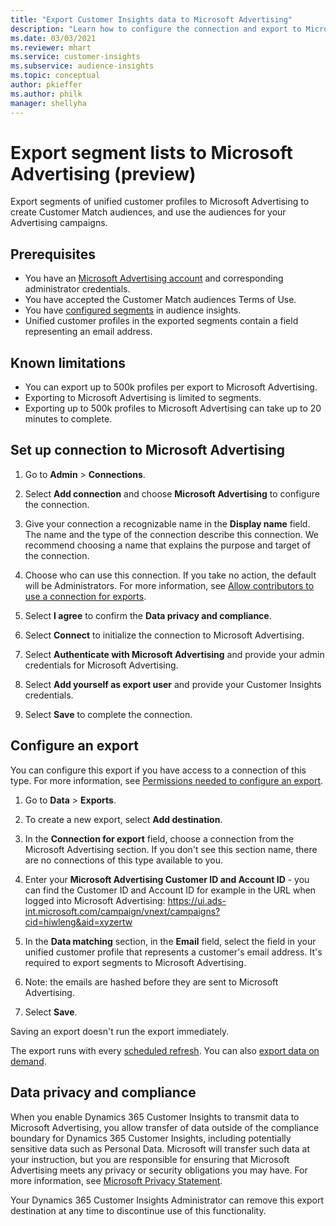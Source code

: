 ```yaml
---
title: "Export Customer Insights data to Microsoft Advertising"
description: "Learn how to configure the connection and export to Microsoft Advertising."
ms.date: 03/03/2021
ms.reviewer: mhart
ms.service: customer-insights
ms.subservice: audience-insights
ms.topic: conceptual
author: pkieffer
ms.author: philk
manager: shellyha
---
```


# Export segment lists to Microsoft Advertising (preview)

Export segments of unified customer profiles to Microsoft Advertising to create Customer Match audiences, and use the audiences for your Advertising campaigns.

## Prerequisites

-	You have an [Microsoft Advertising account](https://ads.microsoft.com/) and corresponding administrator credentials.
-	You have accepted the Customer Match audiences Terms of Use. 
-	You have [configured segments](segments.md) in audience insights.
-	Unified customer profiles in the exported segments contain a field representing an email address.

## Known limitations

- You can export up to 500k profiles per export to Microsoft Advertising.
- Exporting to Microsoft Advertising is limited to segments.
- Exporting up to 500k profiles to Microsoft Advertising can take up to 20 minutes to complete. 


## Set up connection to Microsoft Advertising

1. Go to **Admin** > **Connections**.

1. Select **Add connection** and choose **Microsoft Advertising** to configure the connection.

1. Give your connection a recognizable name in the **Display name** field. The name and the type of the connection describe this connection. We recommend choosing a name that explains the purpose and target of the connection.

1. Choose who can use this connection. If you take no action, the default will be Administrators. For more information, see [Allow contributors to use a connection for exports](connections.md#allow-contributors-to-use-a-connection-for-exports).

1. Select **I agree** to confirm the **Data privacy and compliance**.

1. Select **Connect** to initialize the connection to Microsoft Advertising.

1. Select **Authenticate with Microsoft Advertising** and provide your admin credentials for Microsoft Advertising.

1. Select **Add yourself as export user** and provide your Customer Insights credentials.

1. Select **Save** to complete the connection.

## Configure an export

You can configure this export if you have access to a connection of this type. For more information, see [Permissions needed to configure an export](export-destinations.md#set-up-a-new-export).

1. Go to **Data** > **Exports**.

1. To create a new export, select **Add destination**.

1. In the **Connection for export** field, choose a connection from the Microsoft Advertising section. If you don't see this section name, there are no connections of this type available to you.

1. Enter your **Microsoft Advertising Customer ID and Account ID** - you can find the Customer ID and Account ID for example in the URL when logged into Microsoft Advertising: https://ui.ads-int.microsoft.com/campaign/vnext/campaigns?cid=hiwleng&aid=xyzertw   

3. In the **Data matching** section, in the **Email** field, select the field in your unified customer profile that represents a customer's email address. It's required to export segments to Microsoft Advertising.
4. Note: the emails are hashed before they are sent to Microsoft Advertising.

1. Select **Save**.

Saving an export doesn't run the export immediately.

The export runs with every [scheduled refresh](system.md#schedule-tab). 
You can also [export data on demand](export-destinations.md#run-exports-on-demand). 


## Data privacy and compliance

When you enable Dynamics 365 Customer Insights to transmit data to Microsoft Advertising, you allow transfer of data outside of the compliance boundary for Dynamics 365 Customer Insights, including potentially sensitive data such as Personal Data. Microsoft will transfer such data at your instruction, but you are responsible for ensuring that Microsoft Advertising meets any privacy or security obligations you may have. For more information, see [Microsoft Privacy Statement](https://go.microsoft.com/fwlink/?linkid=396732).

Your Dynamics 365 Customer Insights Administrator can remove this export destination at any time to discontinue use of this functionality.
